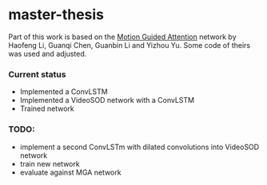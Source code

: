 # master-thesis
Part of this work is based on the [Motion Guided Attention](https://github.com/lhaof/Motion-Guided-Attention) network by Haofeng Li, Guanqi Chen, Guanbin Li and Yizhou Yu. Some code of theirs was used and adjusted.

### Current status
- Implemented a ConvLSTM
- Implemented a VideoSOD network with a ConvLSTM
- Trained network

### TODO:
- implement a second ConvLSTm with dilated convolutions into VideoSOD network
- train new network
- evaluate against MGA network
